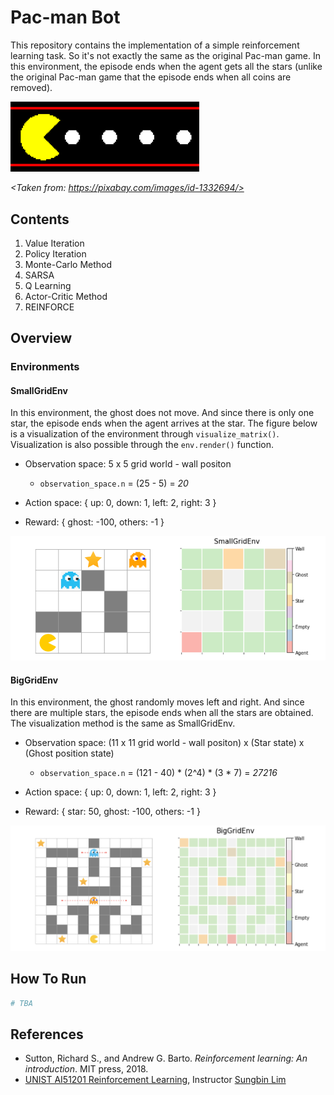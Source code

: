 # Pac-man Bot

This repository contains the implementation of a simple reinforcement learning task. So it's not exactly the same as the original Pac-man game. In this environment, the episode ends when the agent gets all the stars (unlike the original Pac-man game that the episode ends when all coins are removed).

<img src = "./img/video-game.png" width="60%">

*<Taken from: https://pixabay.com/images/id-1332694/>*


## Contents

1. Value Iteration
2. Policy Iteration
3. Monte-Carlo Method
4. SARSA
5. Q Learning
6. Actor-Critic Method
7. REINFORCE

## Overview

### Environments

#### SmallGridEnv

In this environment, the ghost does not move. And since there is only one star, the episode ends when the agent arrives at the star. The figure below is a visualization of the environment through `visualize_matrix()`. Visualization is also possible through the `env.render()` function.

- Observation space: 5 x 5 grid world - wall positon 
  - `observation_space.n`  = (25 - 5) = *20*

- Action space: { up: 0, down: 1, left: 2, right: 3 }
- Reward: { ghost: -100, others: -1 }

![img](./img/SGE.png)

#### BigGridEnv

In this environment, the ghost randomly moves left and right. And since there are multiple stars, the episode ends when all the stars are obtained. The visualization method is the same as SmallGridEnv.

- Observation space: (11 x 11 grid world - wall positon) x (Star state) x (Ghost position state)
  - `observation_space.n` = (121 - 40) * (2^4) * (3 * 7) = *27216*

- Action space: { up: 0, down: 1, left: 2, right: 3 }
- Reward: { star: 50, ghost: -100, others: -1 }

![img](./img/BGE.png)

## How To Run

```sh
# TBA
```

## References

- Sutton, Richard S., and Andrew G. Barto. *Reinforcement learning: An introduction*. MIT press, 2018.
- [UNIST AI51201 Reinforcement Learning](https://sites.google.com/view/rl-unist-2021-fall/home), Instructor [Sungbin Lim](https://www.google.com/url?q=https%3A%2F%2Fsites.google.com%2Fview%2Fsungbin%2F&sa=D&sntz=1&usg=AFQjCNF8rjDRU3_7d8WL6v4kWLEzeyCZbw)


